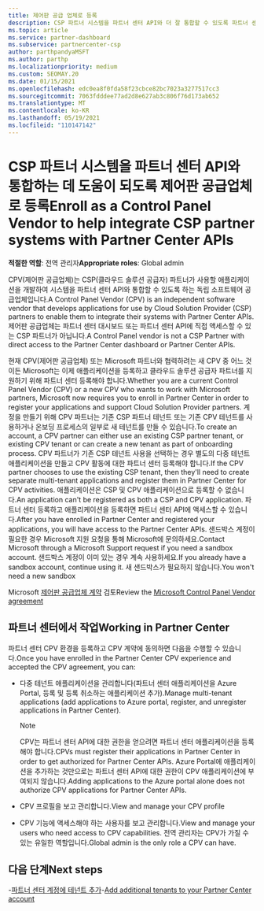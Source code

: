 ```yaml
---
title: 제어판 공급 업체로 등록
description: CSP 파트너 시스템을 파트너 센터 API와 더 잘 통합할 수 있도록 파트너 센터 CPV(제어판 Vendor)로 등록하는 방법을 알아봅니다.
ms.topic: article
ms.service: partner-dashboard
ms.subservice: partnercenter-csp
author: parthpandyaMSFT
ms.author: parthp
ms.localizationpriority: medium
ms.custom: SEOMAY.20
ms.date: 01/15/2021
ms.openlocfilehash: edc0ea8f0fda58f23cbce82bc7023a3277517cc3
ms.sourcegitcommit: 7063fdddee77ad2d8e627ab3c806f76d173ab652
ms.translationtype: MT
ms.contentlocale: ko-KR
ms.lasthandoff: 05/19/2021
ms.locfileid: "110147142"
---
```

# <a name="enroll-as-a-control-panel-vendor-to-help-integrate-csp-partner-systems-with-partner-center-apis"></a><span data-ttu-id="c5359-103">CSP 파트너 시스템을 파트너 센터 API와 통합하는 데 도움이 되도록 제어판 공급업체로 등록</span><span class="sxs-lookup"><span data-stu-id="c5359-103">Enroll as a Control Panel Vendor to help integrate CSP partner systems with Partner Center APIs</span></span>


<span data-ttu-id="c5359-104">**적절한 역할**: 전역 관리자</span><span class="sxs-lookup"><span data-stu-id="c5359-104">**Appropriate roles**: Global admin</span></span>

<span data-ttu-id="c5359-105">CPV(제어판 공급업체)는 CSP(클라우드 솔루션 공급자) 파트너가 사용할 애플리케이션을 개발하여 시스템을 파트너 센터 API와 통합할 수 있도록 하는 독립 소프트웨어 공급업체입니다.</span><span class="sxs-lookup"><span data-stu-id="c5359-105">A Control Panel Vendor (CPV) is an independent software vendor that develops applications for use by Cloud Solution Provider (CSP) partners to enable them to integrate their systems with Partner Center APIs.</span></span> <span data-ttu-id="c5359-106">제어판 공급업체는 파트너 센터 대시보드 또는 파트너 센터 API에 직접 액세스할 수 있는 CSP 파트너가 아닙니다.</span><span class="sxs-lookup"><span data-stu-id="c5359-106">A Control Panel vendor is not a CSP Partner with direct access to the Partner Center dashboard or Partner Center APIs.</span></span>

<span data-ttu-id="c5359-107">현재 CPV(제어판 공급업체) 또는 Microsoft 파트너와 협력하려는 새 CPV 중 어느 것이든 Microsoft는 이제 애플리케이션을 등록하고 클라우드 솔루션 공급자 파트너를 지원하기 위해 파트너 센터 등록해야 합니다.</span><span class="sxs-lookup"><span data-stu-id="c5359-107">Whether you are a current Control Panel Vendor (CPV) or a new CPV who wants to work with Microsoft partners, Microsoft now requires you to enroll in Partner Center in order to register your applications and support Cloud Solution Provider partners.</span></span> <span data-ttu-id="c5359-108">계정을 만들기 위해 CPV 파트너는 기존 CSP 파트너 테넌트 또는 기존 CPV 테넌트를 사용하거나 온보딩 프로세스의 일부로 새 테넌트를 만들 수 있습니다.</span><span class="sxs-lookup"><span data-stu-id="c5359-108">To create an account, a CPV partner can either use an existing CSP partner tenant, or existing CPV tenant or can create a new tenant as part of onboarding process.</span></span> <span data-ttu-id="c5359-109">CPV 파트너가 기존 CSP 테넌트 사용을 선택하는 경우 별도의 다중 테넌트 애플리케이션을 만들고 CPV 활동에 대한 파트너 센터 등록해야 합니다.</span><span class="sxs-lookup"><span data-stu-id="c5359-109">If the CPV partner chooses to use the existing CSP tenant, then they'll need to create separate multi-tenant applications and register them in Partner Center for CPV activities.</span></span> <span data-ttu-id="c5359-110">애플리케이션은 CSP 및 CPV 애플리케이션으로 등록할 수 없습니다.</span><span class="sxs-lookup"><span data-stu-id="c5359-110">An application can't be registered as both a CSP and CPV application.</span></span> <span data-ttu-id="c5359-111">파트너 센터 등록하고 애플리케이션을 등록하면 파트너 센터 API에 액세스할 수 있습니다.</span><span class="sxs-lookup"><span data-stu-id="c5359-111">After you have enrolled in Partner Center and registered your applications, you will have access to the Partner Center APIs.</span></span>  <span data-ttu-id="c5359-112">샌드박스 계정이 필요한 경우 Microsoft 지원 요청을 통해 Microsoft에 문의하세요.</span><span class="sxs-lookup"><span data-stu-id="c5359-112">Contact Microsoft through a Microsoft Support request if you need a sandbox account.</span></span> <span data-ttu-id="c5359-113">샌드박스 계정이 이미 있는 경우 계속 사용하세요.</span><span class="sxs-lookup"><span data-stu-id="c5359-113">If you already have a sandbox account, continue using it.</span></span> <span data-ttu-id="c5359-114">새 샌드박스가 필요하지 않습니다.</span><span class="sxs-lookup"><span data-stu-id="c5359-114">You won't need a new sandbox</span></span>

<span data-ttu-id="c5359-115">Microsoft [제어판 공급업체 계약](https://go.microsoft.com/fwlink/?linkid=2055198) 검토</span><span class="sxs-lookup"><span data-stu-id="c5359-115">Review the [Microsoft Control Panel Vendor agreement](https://go.microsoft.com/fwlink/?linkid=2055198)</span></span>


## <a name="working-in-partner-center"></a><span data-ttu-id="c5359-116">파트너 센터에서 작업</span><span class="sxs-lookup"><span data-stu-id="c5359-116">Working in Partner Center</span></span>

<span data-ttu-id="c5359-117">파트너 센터 CPV 환경을 등록하고 CPV 계약에 동의하면 다음을 수행할 수 있습니다.</span><span class="sxs-lookup"><span data-stu-id="c5359-117">Once you have enrolled in the Partner Center CPV experience and accepted the CPV agreement, you can:</span></span>

- <span data-ttu-id="c5359-118">다중 테넌트 애플리케이션을 관리합니다(파트너 센터 애플리케이션을 Azure Portal, 등록 및 등록 취소하는 애플리케이션 추가).</span><span class="sxs-lookup"><span data-stu-id="c5359-118">Manage multi-tenant applications (add applications to Azure portal, register, and unregister applications in Partner Center).</span></span>

    >[!Note] 
    ><span data-ttu-id="c5359-119">CPV는 파트너 센터 API에 대한 권한을 얻으려면 파트너 센터 애플리케이션을 등록해야 합니다.</span><span class="sxs-lookup"><span data-stu-id="c5359-119">CPVs must register their applications in Partner Center in order to get authorized for Partner Center APIs.</span></span> <span data-ttu-id="c5359-120">Azure Portal에 애플리케이션을 추가하는 것만으로는 파트너 센터 API에 대한 권한이 CPV 애플리케이션에 부여되지 않습니다.</span><span class="sxs-lookup"><span data-stu-id="c5359-120">Adding applications to the Azure portal alone does not authorize CPV applications for Partner Center APIs.</span></span> 

- <span data-ttu-id="c5359-121">CPV 프로필을 보고 관리합니다.</span><span class="sxs-lookup"><span data-stu-id="c5359-121">View and manage your CPV profile</span></span> 

- <span data-ttu-id="c5359-122">CPV 기능에 액세스해야 하는 사용자를 보고 관리합니다.</span><span class="sxs-lookup"><span data-stu-id="c5359-122">View and manage your users who need access to CPV capabilities.</span></span> <span data-ttu-id="c5359-123">전역 관리자는 CPV가 가질 수 있는 유일한 역할입니다.</span><span class="sxs-lookup"><span data-stu-id="c5359-123">Global admin is the only role a CPV can have.</span></span>

## <a name="next-steps"></a><span data-ttu-id="c5359-124">다음 단계</span><span class="sxs-lookup"><span data-stu-id="c5359-124">Next steps</span></span>

<span data-ttu-id="c5359-125">-[파트너 센터 계정에 테넌트 추가](multi-tenant-account.md)</span><span class="sxs-lookup"><span data-stu-id="c5359-125">-[Add additional tenants to your Partner Center account](multi-tenant-account.md)</span></span>
